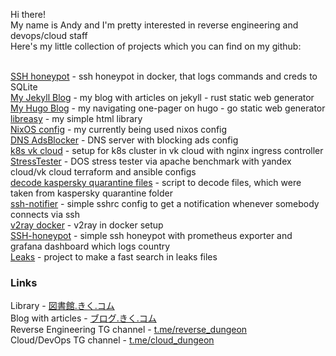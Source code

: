 Hi there!</br>
My name is Andy and I'm pretty interested in reverse engineering and devops/cloud staff</br>
Here's my little collection of projects which you can find on my github:</br></br>

[SSH honeypot](https://github.com/TrueBad0ur/ssh-honeypot) - ssh honeypot in docker, that logs commands and creds to SQLite</br>
[My Jekyll Blog](https://github.com/TrueBad0ur/myjekyllblog) - my blog with articles on jekyll - rust static web generator</br>
[My Hugo Blog](https://github.com/TrueBad0ur/myhugoblog) - my navigating one-pager on hugo - go static web generator</br>
[libreasy](https://github.com/TrueBad0ur/libreasy) - my simple html library</br>
[NixOS config](https://github.com/TrueBad0ur/nixosconfig) - my currently being used nixos config</br>
[DNS AdsBlocker](https://github.com/TrueBad0ur/AdsBlocker-DNS-BIND9) - DNS server with blocking ads config</br>
[k8s vk cloud](https://github.com/TrueBad0ur/vkcloud_kubernetes) - setup for k8s cluster in vk cloud with nginx ingress controller</br>
[StressTester](https://github.com/TrueBad0ur/StressTester) - DOS stress tester via apache benchmark with yandex cloud/vk cloud terraform and ansible configs</br>
[decode kaspersky quarantine files](https://github.com/TrueBad0ur/dexor_kaspersky_qauarantine_files) - script to decode files, which were taken from kaspersky quarantine folder</br>
[ssh-notifier](https://github.com/TrueBad0ur/ssh-telegram-notifier) - simple sshrc config to get a notification whenever somebody connects via ssh</br>
[v2ray docker](https://github.com/TrueBad0ur/v2ray_docker_setup) - v2ray in docker setup</br>
[SSH-honeypot](https://github.com/TrueBad0ur/ssh_prometheus_grafana_honeypot) - simple ssh honeypot with prometheus exporter and grafana dashboard which logs country</br>
[Leaks](https://github.com/TrueBad0ur/leaks) - project to make a fast search in leaks files</br>

### Links

Library - [図書館.きく.コム](https://図書館.きく.コム) </br>
Blog with articles - [ブログ.きく.コム](https://ブログ.きく.コム) </br>
Reverse Engineering TG channel - [t.me/reverse_dungeon](https://t.me/reverse_dungeon) </br>
Cloud/DevOps TG channel - [t.me/cloud_dungeon](https://t.me/cloud_dungeon) </br>
